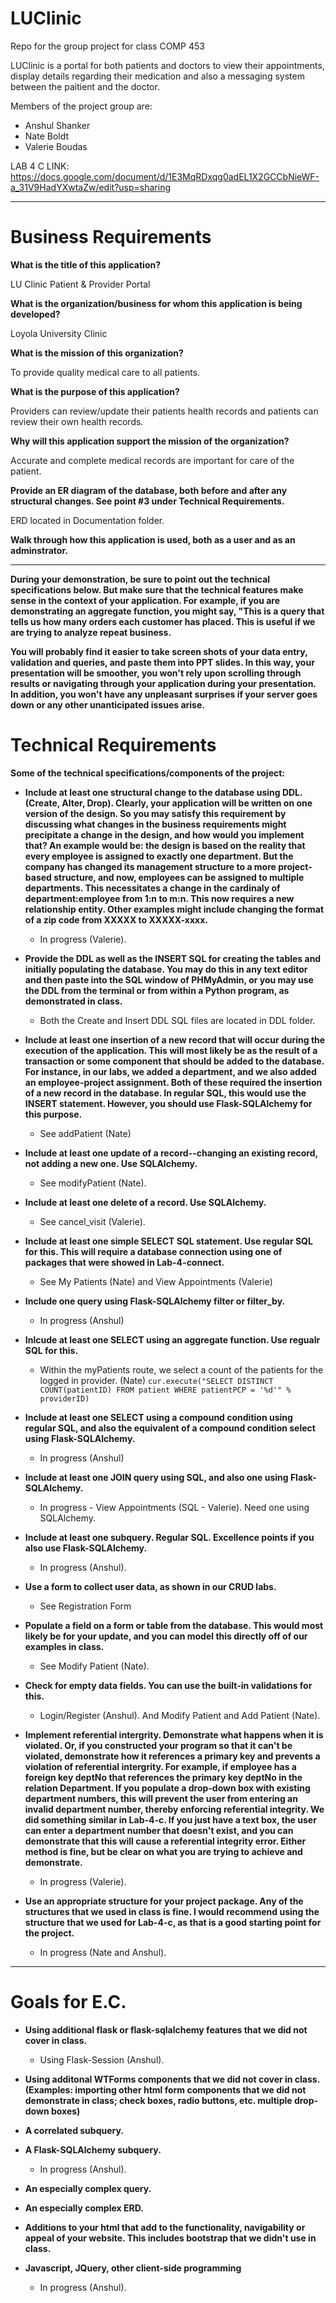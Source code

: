 # LUClinic

Repo for the group project for class COMP 453

LUClinic is a portal for both patients and doctors to view their appointments, display details regarding their medication and also a messaging system between the paitient and the doctor.

Members of the project group are:

- Anshul Shanker
- Nate Boldt
- Valerie Boudas

LAB 4 C LINK: https://docs.google.com/document/d/1E3MqRDxqg0adEL1X2GCCbNieWF-a_31V9HadYXwtaZw/edit?usp=sharing

---

# Business Requirements

**What is the title of this application?**

LU Clinic Patient & Provider Portal

**What is the organization/business for whom this application is being developed?**

Loyola University Clinic

**What is the mission of this organization?**

To provide quality medical care to all patients.

**What is the purpose of this application?**

Providers can review/update their patients health records and patients can review their own health records.

**Why will this application support the mission of the organization?**

Accurate and complete medical records are important for care of the patient.

**Provide an ER diagram of the database, both before and after any structural changes.  See point #3 under Technical Requirements.**

ERD located in Documentation folder.

**Walk through how this application is used, both as a user and as an adminstrator.**

---

**During your demonstration, be sure to point out the technical specifications below. But make sure that the technical features make sense in the context of your application.  For example, if you are demonstrating an aggregate function, you might say, "This is a query that tells us how many orders each customer has placed.  This is useful if we are trying to analyze repeat business.**

**You will probably find it easier to take screen shots of your data entry, validation and queries, and paste them into PPT slides.  In this way, your presentation will be smoother, you won't rely upon scrolling through results or navigating through your application during your presentation.  In addition, you won't have any unpleasant surprises if your server goes down or any other unanticipated issues arise.**

# Technical Requirements
**Some of the technical specifications/components of the project:**

- **Include at least one structural change to the database using DDL.  (Create, Alter, Drop). Clearly, your application will be written on one version of the design.  So you may satisfy this requirement by discussing what changes in the business requirements might precipitate a change in the design, and how would you implement that?  An example would be:  the design is based on the reality that every employee is assigned to exactly one department.  But the company has changed its management structure to a more project-based structure, and now, employees can be assigned to multiple departments.  This necessitates a change in the cardinaly of department:employee from 1:n to m:n.  This now requires a new relationship entity.  Other examples might include changing the format of a zip code from XXXXX to XXXXX-xxxx.**

   * In progress (Valerie).

- **Provide the DDL as well as the INSERT SQL for creating the tables and initially populating the database.  You may do this in any text editor and then paste into the SQL window of PHMyAdmin, or you may use the DDL from the terminal or from within a Python program, as demonstrated in class.**

  * Both the Create and Insert DDL SQL files are located in DDL folder.

- **Include at least one insertion of a new record that will occur during the execution of the application.  This will most likely be as the result of a transaction or some component that should be added to the database.  For instance, in our labs, we added a department, and we also added an employee-project assignment.  Both of these required the insertion of a new record in the database.  In regular SQL, this would use the INSERT statement.  However, you should use Flask-SQLAlchemy for this purpose.**

  * See addPatient (Nate)

- **Include at least one update of a record--changing an existing record, not adding a new one.  Use SQLAlchemy.**

  * See modifyPatient (Nate).

- **Include at least one delete of a record.  Use SQLAlchemy.**

  * See cancel_visit (Valerie).

- **Include at least one simple SELECT SQL statement.  Use regular SQL for this.  This will require a database connection using one of packages that were showed in Lab-4-connect.**

  * See My Patients (Nate) and View Appointments (Valerie)

- **Include one query using Flask-SQLAlchemy filter or filter_by.**

    * In progress (Anshul)

- **Inlcude at least one SELECT using an aggregate function.  Use regualr SQL for this.**
  * Within the myPatients route, we select a count of the patients for the logged in provider. (Nate)
`cur.execute("SELECT DISTINCT COUNT(patientID) FROM patient WHERE patientPCP = '%d'" % providerID)`

- **Include at least one SELECT using a compound condition using regular SQL, and also the equivalent of a compound condition select using Flask-SQLAlchemy.**

    * In progress (Anshul)

- **Include at least one JOIN query using SQL, and also one using Flask-SQLAlchemy.**

  * In progress - View Appointments (SQL - Valerie). Need one using SQLAlchemy.

- **Include at least one subquery.  Regular SQL.  Excellence points if you also use Flask-SQLAlchemy.**

    * In progress (Anshul).

- **Use a form to collect user data, as shown in our CRUD labs.**

  * See Registration Form

- **Populate a field on a form or table from the database.  This would most likely be for your update, and you can model this directly off of our examples in class.**

    * See Modify Patient (Nate).

- **Check for empty data fields. You can use the built-in validations for this.**

    * Login/Register (Anshul). And Modify Patient and Add Patient (Nate).

- **Implement referential intergrity.  Demonstrate what happens when it is violated. Or, if you constructed your program so that it can't be violated, demonstrate how it references a primary key and prevents a violation of referential intergrity.  For example, if employee has a foreign key deptNo that references the primary key deptNo in the relation Department.  If you populate a drop-down box with existing department numbers, this will prevent the user from entering an invalid department number, thereby enforcing referential integrity.  We did something similar in Lab-4-c.  If you just have a text box, the user can enter a department number that doesn't exist, and you can demonstrate that this will cause a referential integrity error.  Either method is fine, but be clear on what you are trying to achieve and demonstrate.**

  * In progress (Valerie).

- **Use an appropriate structure for your project package.  Any of the structures that we used in class is fine.  I would recommend using the structure that we used for Lab-4-c, as that is a good starting point for the project.**

  * In progress (Nate and Anshul).

---

# Goals for E.C.

- **Using additional flask or flask-sqlalchemy features that we did not cover in class.**

  * Using Flask-Session (Anshul).

- **Using additonal WTForms components that we did not cover in class. (Examples:  importing other html form components that we did not demonstrate in class; check boxes, radio buttons, etc. multiple drop-down boxes)**

- **A correlated subquery.**

- **A Flask-SQLAlchemy subquery.**

    * In progress (Anshul).

- **An especially complex query.**

- **An especially complex ERD.**

- **Additions to your html that add to the functionality, navigability or appeal of your website.  This includes bootstrap that we didn't use in class.**

- **Javascript, JQuery, other client-side programming**

    * In progress (Anshul).
